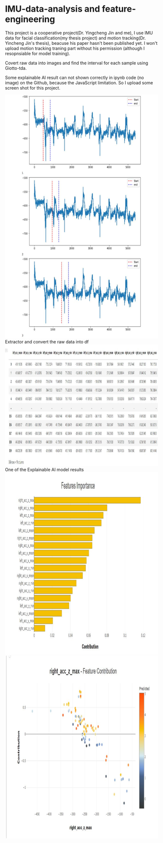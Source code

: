 # IMU-data-analysis and feature-engineering

This project is a cooperative project(Dr. Yingcheng Jin and me), I use IMU data for facial classification(my thesis project) and motion tracking(Dr. Yincheng Jin's thesis), beacuse his paper hasn't been published yet. I won't upload motion tracking traning part without his permission (although I resopnsiable for model training).

Covert raw data into images and find the interval for each sample using Giotto-tda. 

Some explainable AI result can not shown correctly in ipynb code (no image) on the Github, because the JavaScript limitation. So I upload some screen shot for this project.

<img width="1200" height="800" src="https://github.com/MachineLs/IMU-data-and-feature-engineering/blob/main/img/1.jpg"/>
Extractor and convert the raw data into df
<img width="2000" height="400" src="https://github.com/MachineLs/IMU-data-and-feature-engineering/blob/main/img/4.jpg"/>
One of the Explainable AI model results
<img width="1200" height="600" src="https://github.com/MachineLs/IMU-data-and-feature-engineering/blob/main/img/2.jpg"/>
<img width="1200" height="600" src="https://github.com/MachineLs/IMU-data-and-feature-engineering/blob/main/img/3.jpg"/>

